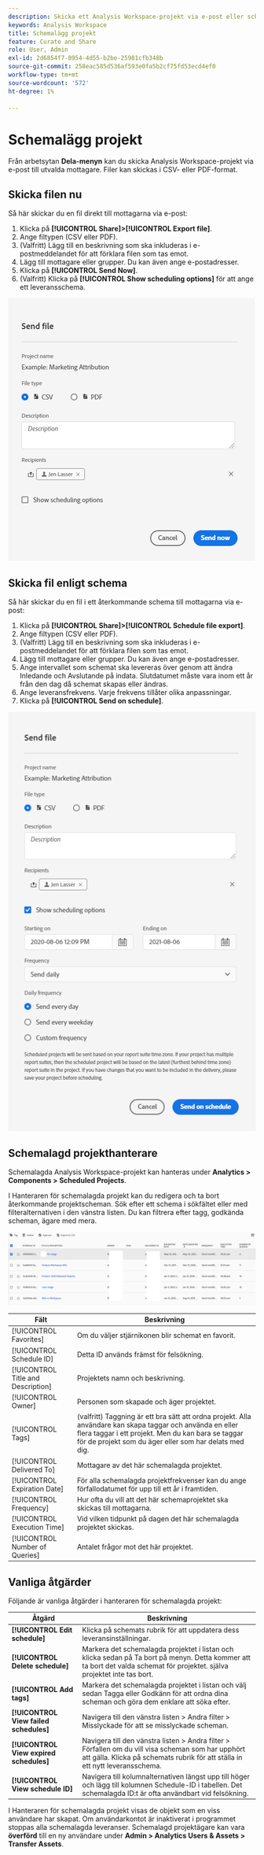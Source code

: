 ```yaml
---
description: Skicka ett Analysis Workspace-projekt via e-post eller schemalägg det för leverans.
keywords: Analysis Workspace
title: Schemalägg projekt
feature: Curate and Share
role: User, Admin
exl-id: 2d6854f7-8954-4d55-b2be-25981cfb348b
source-git-commit: 258eac585d536af593e0fa5b2cf75fd53ecd4ef0
workflow-type: tm+mt
source-wordcount: '572'
ht-degree: 1%

---
```


# Schemalägg projekt

Från arbetsytan **Dela-menyn** kan du skicka Analysis Workspace-projekt via e-post till utvalda mottagare. Filer kan skickas i CSV- eller PDF-format.

## Skicka filen nu

Så här skickar du en fil direkt till mottagarna via e-post:

1. Klicka på **[!UICONTROL Share]>[!UICONTROL Export file]**.
1. Ange filtypen (CSV eller PDF).
1. (Valfritt) Lägg till en beskrivning som ska inkluderas i e-postmeddelandet för att förklara filen som tas emot.
1. Lägg till mottagare eller grupper. Du kan även ange e-postadresser.
1. Klicka på **[!UICONTROL Send Now]**.
1. (Valfritt) Klicka på **[!UICONTROL Show scheduling options]** för att ange ett leveransschema.

![Skicka filen nu](assets/send-file-now.png)

## Skicka fil enligt schema

Så här skickar du en fil i ett återkommande schema till mottagarna via e-post:

1. Klicka på **[!UICONTROL Share]>[!UICONTROL Schedule file export]**.
1. Ange filtypen (CSV eller PDF).
1. (Valfritt) Lägg till en beskrivning som ska inkluderas i e-postmeddelandet för att förklara filen som tas emot.
1. Lägg till mottagare eller grupper. Du kan även ange e-postadresser.
1. Ange intervallet som schemat ska levereras över genom att ändra Inledande och Avslutande på indata. Slutdatumet måste vara inom ett år från den dag då schemat skapas eller ändras.
1. Ange leveransfrekvens. Varje frekvens tillåter olika anpassningar.
1. Klicka på **[!UICONTROL Send on schedule]**.

![](assets/send-on-schedule.png)

## Schemalagd projekthanterare

Schemalagda Analysis Workspace-projekt kan hanteras under **Analytics > Components > Scheduled Projects**.

I Hanteraren för schemalagda projekt kan du redigera och ta bort återkommande projektscheman. Sök efter ett schema i sökfältet eller med filteralternativen i den vänstra listen. Du kan filtrera efter tagg, godkända scheman, ägare med mera.

![](assets/scheduled-project-manager2.png)

| Fält | Beskrivning |
| --- | --- |
| [!UICONTROL Favorites] | Om du väljer stjärnikonen blir schemat en favorit. |
| [!UICONTROL Schedule ID] | Detta ID används främst för felsökning. |
| [!UICONTROL Title and Description] | Projektets namn och beskrivning. |
| [!UICONTROL Owner] | Personen som skapade och äger projektet. |
| [!UICONTROL Tags] | (valfritt) Taggning är ett bra sätt att ordna projekt. Alla användare kan skapa taggar och använda en eller flera taggar i ett projekt. Men du kan bara se taggar för de projekt som du äger eller som har delats med dig. |
| [!UICONTROL Delivered To] | Mottagare av det här schemalagda projektet. |
| [!UICONTROL Expiration Date] | För alla schemalagda projektfrekvenser kan du ange förfallodatumet för upp till ett år i framtiden. |
| [!UICONTROL Frequency] | Hur ofta du vill att det här schemaprojektet ska skickas till mottagarna. |
| [!UICONTROL Execution Time] | Vid vilken tidpunkt på dagen det här schemalagda projektet skickas. |
| [!UICONTROL Number of Queries] | Antalet frågor mot det här projektet. |

## Vanliga åtgärder

Följande är vanliga åtgärder i hanteraren för schemalagda projekt:

| Åtgärd | Beskrivning |
|---|---|
| **[!UICONTROL Edit schedule]** | Klicka på schemats rubrik för att uppdatera dess leveransinställningar. |
| **[!UICONTROL Delete schedule]** | Markera det schemalagda projektet i listan och klicka sedan på Ta bort på menyn. Detta kommer att ta bort det valda schemat för projektet. själva projektet inte tas bort. |
| **[!UICONTROL Add tags]** | Markera det schemalagda projektet i listan och välj sedan Tagga eller Godkänn för att ordna dina scheman och göra dem enklare att söka efter. |
| **[!UICONTROL View failed schedules]** | Navigera till den vänstra listen > Andra filter > Misslyckade för att se misslyckade scheman. |
| **[!UICONTROL View expired schedules]** | Navigera till den vänstra listen > Andra filter > Förfallen om du vill visa scheman som har upphört att gälla. Klicka på schemats rubrik för att ställa in ett nytt leveransschema. |
| **[!UICONTROL View schedule ID]** | Navigera till kolumnalternativen längst upp till höger och lägg till kolumnen Schedule-ID i tabellen. Det schemalagda ID:t är ofta användbart vid felsökning. |

I Hanteraren för schemalagda projekt visas de objekt som en viss användare har skapat. Om användarkontot är inaktiverat i programmet stoppas alla schemalagda leveranser. Schemalagd projektägare kan vara **överförd** till en ny användare under **Admin > Analytics Users &amp; Assets > Transfer Assets**.
